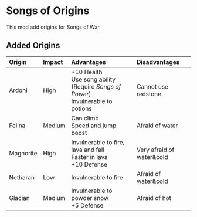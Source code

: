 # Songs of Origins

This mod add origins for Songs of War.

## Added Origins

| Origin    | Impact | Advantages                                                                               | Disadvantages             |
|:----------|:-------|:-----------------------------------------------------------------------------------------|:--------------------------|
| Ardoni    | High   | +10 Health <br> Use song ability (Require *Songs of Power*) <br> Invulnerable to potions | Cannot use redstone       |
| Felina    | Medium | Can climb <br> Speed and jump boost                                                      | Afraid of water           |
| Magnorite | High   | Invulnerable to fire, lava and fall <br> Faster in lava <br> +10 Defense                 | Very afraid of water&cold |
| Netharan  | Low    | Invulnerable to fire                                                                     | Afraid of water&cold      |
| Glacian   | Medium | Invulnerable to powder snow <br> +5 Defense                                              | Afraid of hot             |